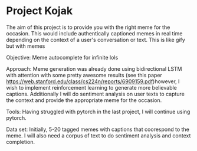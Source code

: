 # Project Kojak

The aim of this project is to provide you with the right meme for the occasion. This would include authentically captioned memes in real time
depending on the context of a user's conversation or text. This is like gify but with memes 



Objective: Meme autocomplete for infinite lols

Approach: Meme generation was already done using bidirectional LSTM with attention with some pretty awesome results (see this paper https://web.stanford.edu/class/cs224n/reports/6909159.pdf)however, I wish to implement reinforcement learning to generate more believable captions. Additionally I will do sentiment analysis on user texts to capture the context and provide the appropriate meme for the occasion.

Tools: Having struggled with pytorch in the last project, I will continue using pytorch. 

 
Data set: Initially, 5-20 tagged memes with captions that coorespond to the meme.
I will also need a corpus of text to do sentiment analysis and context completion.


















